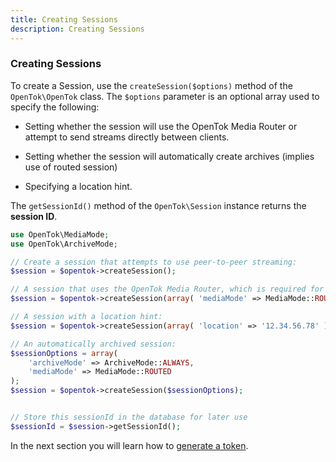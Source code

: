```yaml
---
title: Creating Sessions
description: Creating Sessions
---
```


### Creating Sessions

To create a Session, use the `createSession($options)` method of the `OpenTok\OpenTok` class. The `$options` parameter is an optional array used to specify the following:

- Setting whether the session will use the OpenTok Media Router or attempt to send streams directly between clients.

- Setting whether the session will automatically create archives (implies use of routed session)

- Specifying a location hint.

The `getSessionId()` method of the `OpenTok\Session` instance returns the **session ID**.

```php
use OpenTok\MediaMode;
use OpenTok\ArchiveMode;

// Create a session that attempts to use peer-to-peer streaming:
$session = $opentok->createSession();

// A session that uses the OpenTok Media Router, which is required for archiving:
$session = $opentok->createSession(array( 'mediaMode' => MediaMode::ROUTED ));

// A session with a location hint:
$session = $opentok->createSession(array( 'location' => '12.34.56.78' ));

// An automatically archived session:
$sessionOptions = array(
    'archiveMode' => ArchiveMode::ALWAYS,
    'mediaMode' => MediaMode::ROUTED
);
$session = $opentok->createSession($sessionOptions);


// Store this sessionId in the database for later use
$sessionId = $session->getSessionId();
```

In the next section you will learn how to [generate a token](/video/tutorials/server-side-setup/video/server-side/php/generating-tokens/php).
